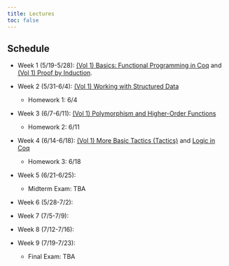 ```yaml
---
title: Lectures
toc: false
---
```


## Schedule

- Week 1 (5/19-5/28): [(Vol 1) Basics: Functional Programming in Coq](https://softwarefoundations.cis.upenn.edu/lf-current/Basics.html) and [(Vol 1) Proof by Induction](https://softwarefoundations.cis.upenn.edu/lf-current/Induction.html).

- Week 2 (5/31-6/4): [(Vol 1) Working with Structured Data](https://softwarefoundations.cis.upenn.edu/lf-current/Lists.html)
    - Homework 1: 6/4
  
- Week 3 (6/7-6/11): [(Vol 1) Polymorphism and Higher-Order Functions](https://softwarefoundations.cis.upenn.edu/lf-current/Poly.html) 
    - Homework 2: 6/11

- Week 4 (6/14-6/18): [(Vol 1) More Basic Tactics (Tactics)](https://softwarefoundations.cis.upenn.edu/lf-current/Tactics.html) and [Logic in Coq](https://softwarefoundations.cis.upenn.edu/lf-current/Logic.html)
  - Homework 3: 6/18
  
- Week 5 (6/21-6/25):
  - Midterm Exam: TBA
  
- Week 6 (5/28-7/2):
  
- Week 7 (7/5-7/9):
  
- Week 8 (7/12-7/16):
  
- Week 9 (7/19-7/23):
  - Final Exam: TBA

<!-- Extras if time:

- [(Vol 2) More on the Simply Typed Lambda-Calculus](https://softwarefoundations.cis.upenn.edu/plf-current/MoreStlc.html)
- [(Vol 2) Typing Mutable References](https://softwarefoundations.cis.upenn.edu/plf-current/References.html)

-->
